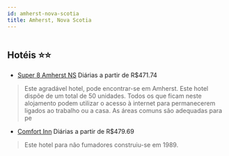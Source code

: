 ```yaml
---
id: amherst-nova-scotia
title: Amherst, Nova Scotia
---
```


<center><img src="http://photos.hotelbeds.com/giata/35/356402/356402a_hb_a_004.jpg" alt="" /></center>


## Hotéis ⭐️⭐️

-    [Super 8 Amherst NS](https://www.hurb.com/aud/https://www.hurb.com/hoteis/amherst/super-8-amherst-ns-JNP-JP065709?cmp=18055) Diárias a partir de R$471.74
   > Este agradável hotel, pode encontrar-se em Amherst. Este hotel dispõe de um total de 50 unidades. Todos os que ficam neste alojamento podem utilizar o acesso à internet para permanecerem ligados ao trabalho ou a casa. As áreas comuns são adequadas para pe
-    [Comfort Inn](https://www.hurb.com/aud/https://www.hurb.com/hoteis/amherst/comfort-inn-JNP-JP063297?cmp=18055) Diárias a partir de R$479.69
   > Este hotel para não fumadores construiu-se em 1989.
